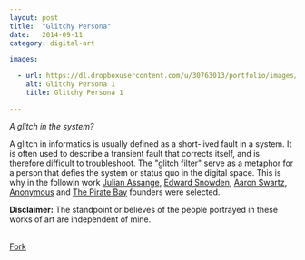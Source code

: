 ```yaml
---
layout: post
title:  "Glitchy Persona"
date:   2014-09-11
category: digital-art

images:

  - url: https://dl.dropboxusercontent.com/u/30763013/portfolio/images/digital%20art/GlitchyPersona/glitchyAnonymous/screenshot-1.png
    alt: Glitchy Persona 1
    title: Glitchy Persona 1

---
```

_A glitch in the system?_

A glitch in informatics is usually defined as a short-lived fault in a system. It is often used to describe a transient fault that corrects itself, and is therefore difficult to troubleshoot. The "glitch filter" serve as a metaphor for a person that defies the system or status quo in the digital space. This is why in the followin work [Julian Assange](http://en.wikipedia.org/wiki/Julian_Assange), [Edward Snowden](http://en.wikipedia.org/wiki/Edward_Snowden), [Aaron Swartz](http://en.wikipedia.org/wiki/Aaron_Swartz), [Anonymous](http://en.wikipedia.org/wiki/Anonymous_%28group%29) and [The Pirate Bay](http://en.wikipedia.org/wiki/The_Pirate_Bay) founders were selected.

__Disclaimer:__ The standpoint or believes of the people portrayed in these works of art are independent of mine.

<br>
<!-- Place this tag where you want the button to render. -->
<a class="github-button" href="https://github.com/alejandrogarciasalas/glitchyPersona" data-icon="octicon-repo-forked" data-style="mega" aria-label="Fork alejandrogarciasalas/glitchyPersona on GitHub">Fork</a>